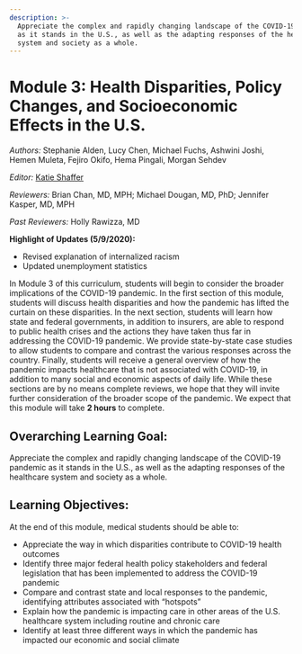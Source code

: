 ```yaml
---
description: >-
  Appreciate the complex and rapidly changing landscape of the COVID-19 pandemic
  as it stands in the U.S., as well as the adapting responses of the healthcare
  system and society as a whole.
---
```


# Module 3: Health Disparities, Policy Changes, and Socioeconomic Effects in the U.S.

_Authors:_ Stephanie Alden, Lucy Chen, Michael Fuchs, Ashwini Joshi, Hemen Muleta, Fejiro Okifo, Hema Pingali, Morgan Sehdev

_Editor:_ [Katie Shaffer](mailto:katherine_shaffer@hms.harvard.edu)

_Reviewers:_ Brian Chan, MD, MPH; Michael Dougan, MD, PhD; Jennifer Kasper, MD, MPH

_Past Reviewers:_ Holly Rawizza, MD

**Highlight of Updates \(5/9/2020\):**

* Revised explanation of internalized racism
* Updated unemployment statistics

In Module 3 of this curriculum, students will begin to consider the broader implications of the COVID-19 pandemic. In the first section of this module, students will discuss  health disparities and how the pandemic has lifted the curtain on these disparities. In the next section, students will learn how state and federal governments, in addition to insurers, are able to respond to public health crises and the actions they have taken thus far in addressing the COVID-19 pandemic. We provide state-by-state case studies to allow students to compare and contrast the various responses across the country. Finally, students will receive a general overview of how the pandemic impacts healthcare that is not associated with COVID-19, in addition to many social and economic aspects of daily life. While these sections are by no means complete reviews, we hope that they will invite further consideration of the broader scope of the pandemic. We expect that this module will take **2 hours** to complete.

## Overarching Learning Goal:

Appreciate the complex and rapidly changing landscape of the COVID-19 pandemic as it stands in the U.S., as well as the adapting responses of the healthcare system and society as a whole.

## Learning Objectives:

At the end of this module, medical students should be able to:

* Appreciate the way in which disparities contribute to COVID-19 health outcomes
* Identify three major federal health policy stakeholders and federal legislation that has been implemented to address the COVID-19 pandemic
* Compare and contrast state and local responses to the pandemic, identifying attributes associated with “hotspots”
* Explain how the pandemic is impacting care in other areas of the U.S. healthcare system including routine and chronic care 
* Identify at least three different ways in which the pandemic has impacted our economic and social climate

